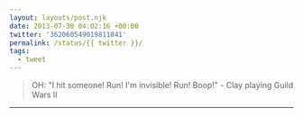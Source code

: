```yaml
---
layout: layouts/post.njk
date: 2013-07-30 04:02:16 +00:00
twitter: '362060549019811841'
permalink: /status/{{ twitter }}/
tags: 
  - tweet
---
```


> OH: "I hit someone! Run! I'm invisible! Run! Boop!" - Clay playing Guild Wars II

---
